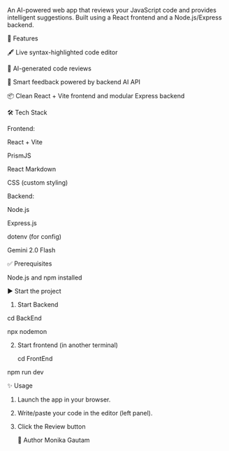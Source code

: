 An AI-powered web app that reviews your JavaScript code and provides intelligent suggestions. Built using a React frontend and a Node.js/Express backend.

🚀 Features

🖋️ Live syntax-highlighted code editor

🤖 AI-generated code reviews 

🧠 Smart feedback powered by backend AI API

📦 Clean React + Vite frontend and modular Express backend

🛠 Tech Stack

Frontend:

React + Vite

PrismJS

React Markdown

CSS (custom styling)

Backend:

Node.js

Express.js

dotenv (for config)

Gemini 2.0 Flash

✅ Prerequisites

Node.js and npm installed

▶ Start the project

1. Start Backend
   
  cd BackEnd

  npx nodemon

2. Start frontend (in another terminal)

   cd FrontEnd
   
  npm run dev


✨ Usage

1. Launch the app in your browser.

2. Write/paste your code in the editor (left panel).

3. Click the Review button

   👤 Author
Monika Gautam
